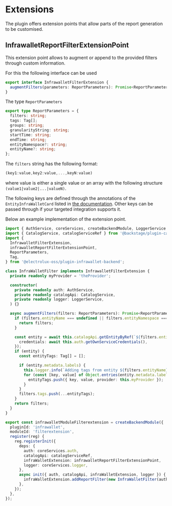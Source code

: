 # Extensions

The plugin offers extension points that allow parts of the report generation to be customised.

## InfrawalletReportFilterExtensionPoint

This extension point allows to augment or append to the provided filters through custom information.

For this the following interface can be used

```ts
export interface InfrawalletFilterExtension {
  augmentFilters(parameters: ReportParameters): Promise<ReportParameters>;
}
```

The type `ReportParameters`

```ts
export type ReportParameters = {
  filters: string;
  tags: Tag[];
  groups: string;
  granularityString: string;
  startTime: string;
  endTime: string;
  entityNamespace?: string;
  entityName?: string;
};
```

The `filters` string has the following format:

```ts
(key1:value,key2:value,...,keyN:value)
```

where value is either a single value or an array with the following structure `(value1|value2|...|valueN)`.

The following keys are defined through the annotations of the `EntityInfraWalletCard` listed in [the documentation](https://opensource.electrolux.one/infrawallet/getting-started/installation/#integrate-with-backstage-catalog-optional). Other keys can be passed through if your targeted integration supports it.

Below an example implementation of the extension point.

```ts
import { AuthService, coreServices, createBackendModule, LoggerService } from '@backstage/backend-plugin-api';
import { CatalogService, catalogServiceRef } from '@backstage/plugin-catalog-node';
import {
  InfrawalletFilterExtension,
  infrawalletReportFilterExtensionPoint,
  ReportParameters,
  Tag,
} from '@electrolux-oss/plugin-infrawallet-backend';

class InfraWalletFilter implements InfrawalletFilterExtension {
  private readonly myProvider = 'theProvider';

  constructor(
    private readonly auth: AuthService,
    private readonly catalogApi: CatalogService,
    private readonly logger: LoggerService,
  ) {}

  async augmentFilters(filters: ReportParameters): Promise<ReportParameters> {
    if (filters.entityName === undefined || filters.entityNamespace === undefined) {
      return filters;
    }

    const entity = await this.catalogApi.getEntityByRef(`${filters.entityNamespace}/${filters.entityName}`, {
      credentials: await this.auth.getOwnServiceCredentials(),
    });
    if (entity) {
      const entityTags: Tag[] = [];

      if (entity.metadata.labels) {
        this.logger.info(`Adding tags from entity ${filters.entityName} in namespace ${filters.entityNamespace}`);
        for (const [key, value] of Object.entries(entity.metadata.labels)) {
          entityTags.push({ key, value, provider: this.myProvider });
        }
      }
      filters.tags.push(...entityTags);
    }
    return filters;
  }
}

export const infrawalletModuleFilterextension = createBackendModule({
  pluginId: 'infrawallet',
  moduleId: 'filterextension',
  register(reg) {
    reg.registerInit({
      deps: {
        auth: coreServices.auth,
        catalogApi: catalogServiceRef,
        infraWalletExtension: infrawalletReportFilterExtensionPoint,
        logger: coreServices.logger,
      },
      async init({ auth, catalogApi, infraWalletExtension, logger }) {
        infraWalletExtension.addReportFilter(new InfraWalletFilter(auth, catalogApi, logger));
      },
    });
  },
});
```
